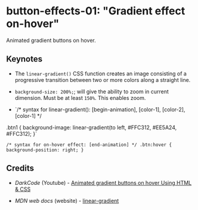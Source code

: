 # button-effects-01: "Gradient effect on-hover"

Animated gradient buttons on hover.

## Keynotes

+ The `linear-gradient()` CSS function creates an image consisting of a progressive transition between two or more colors along a straight line.

+ `background-size: 200%;`; will give the ability to zoom in current dimension. Must be at least `150%`. This enables zoom.

+ `/* syntax for linear-gradient(): [begin-animation], [color-1], [color-2], [color-1] */

.btn1 {
  background-image: linear-gradient(to left, #FFC312, #EE5A24, #FFC312);
}`


`/* syntax for on-hover effect: [end-animation] */
.btn:hover {
  background-position: right;
}`
## Credits

- _DarkCode_ (Youtube) - [Animated gradient buttons on hover Using HTML & CSS](https://youtu.be/kwrgKJzsgGE)

- _MDN web docs_ (website) - [linear-gradient](https://developer.mozilla.org/en-US/docs/Web/CSS/linear-gradient)
